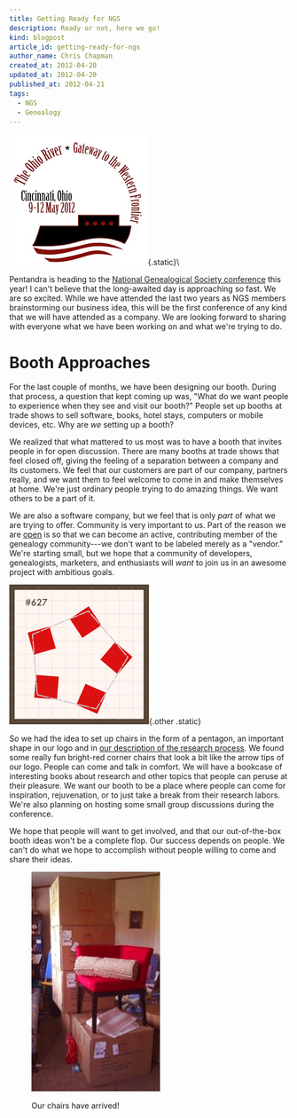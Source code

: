 ```yaml
---
title: Getting Ready for NGS
description: Ready or not, here we go!
kind: blogpost
article_id: getting-ready-for-ngs
author_name: Chris Chapman
created_at: 2012-04-20
updated_at: 2012-04-20
published_at: 2012-04-21
tags:
  - NGS
  - Genealogy
---
```


<div class="aside img">

![The logo for the NGS 2012 Conference](2012_NGS_Logo_Final.jpg){.static}\

</div>

Pentandra is heading to the [National Genealogical Society conference][ngs
conf] this year! I can't believe that the long-awaited day is approaching so
fast. We are so excited. While we have attended the last two years as NGS
members brainstorming our business idea, this will be the first conference of
any kind that we will have attended as a company. We are looking forward to
sharing with everyone what we have been working on and what we're trying to do.

<!--MORE-->

# Booth Approaches

For the last couple of months, we have been designing our booth. During that
process, a question that kept coming up was, "What do we want people to
experience when they see and visit our booth?" People set up booths at trade
shows to sell software, books, hotel stays, computers or mobile devices, etc.
Why are _we_ setting up a booth?

We realized that what mattered to us most was to have a booth that invites
people in for open discussion. There are many booths at trade shows that feel
closed off, giving the feeling of a separation between a company and its
customers. We feel that our customers are part of our company, partners really,
and we want them to feel welcome to come in and make themselves at home. We're
just ordinary people trying to do amazing things. We want others to be a part
of it.

We are also a software company, but we feel that is only *part* of what we are
trying to offer. Community is very important to us. Part of the reason we are
[open](/open/) is so that we can become an active, contributing member of the
genealogy community---we don't want to be labeled merely as a "vendor." We're
starting small, but we hope that a community of developers, genealogists,
marketers, and enthusiasts will _want_ to join us in an awesome project with
ambitious goals.

<div class="img">

![Our 10 foot square booth layout](booth.png){.other .static}

</div>

So we had the idea to set up chairs in the form of a pentagon, an important
shape in our logo and in [our description of the research
process](/research/process/). We found some really fun bright-red corner chairs
that look a bit like the arrow tips of our logo. People can come and talk in
comfort. We will have a bookcase of interesting books about research and other
topics that people can peruse at their pleasure. We want our booth to be a
place where people can come for inspiration, rejuvenation, or to just take a
break from their research labors. We're also planning on hosting some small
group discussions during the conference.

We hope that people will want to get involved, and that our out-of-the-box
booth ideas won't be a complete flop. Our success depends on people. We can't
do what we hope to accomplish without people willing to come and share their
ideas.

<figure class="img static">
  <img title="Arrow Chairs" src="chairarrival.jpg" />
  <figcaption><p>Our chairs have arrived!</p></figcaption>
</figure>

[ngs conf]: <http://www.ngsgenealogy.org/cs/conference_info>
